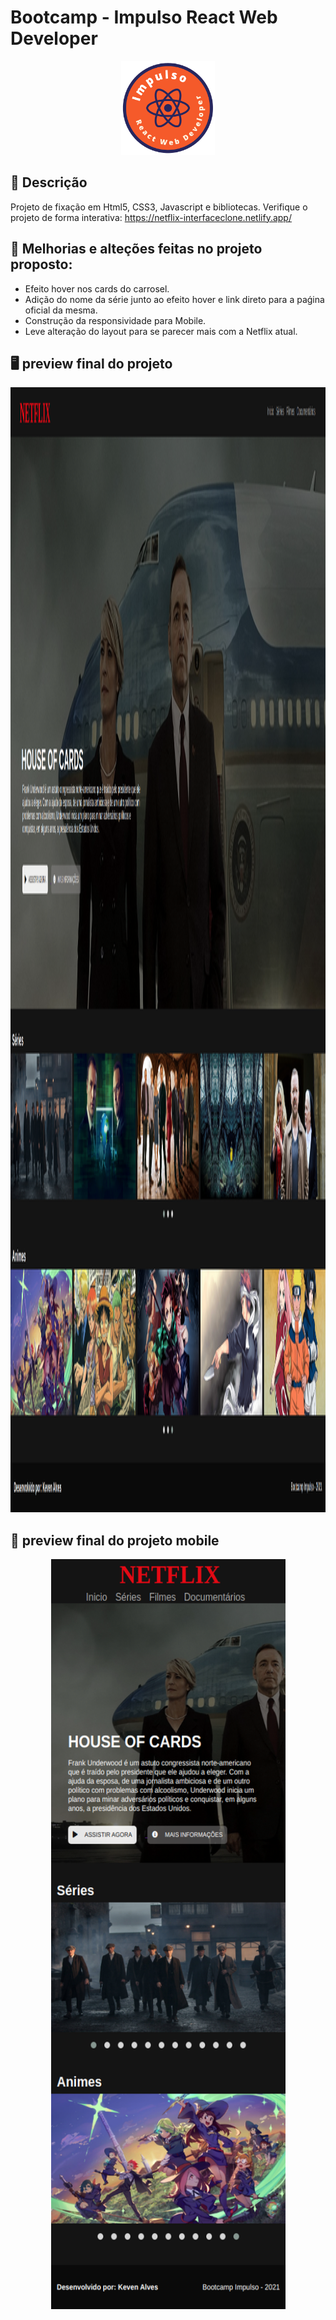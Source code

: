 # Bootcamp - Impulso React Web Developer

<p align="center">
  <img src="https://raw.githubusercontent.com/kevenalves/Bootcamp-ImpulsoReact/main/logo-Impulso.png" width="150" height="150"/>
</p>

## 🚀 Descrição
Projeto de fixação em Html5, CSS3, Javascript e bibliotecas.
Verifique o projeto de forma interativa: https://netflix-interfaceclone.netlify.app/

## 🔧 Melhorias e alteções feitas no projeto proposto:
  - Efeito hover nos cards do carrosel.
  - Adição do nome da série junto ao efeito hover e link direto para a paǵina oficial da mesma.
  - Construção da responsividade para Mobile.
  - Leve alteração do layout para se parecer mais com a Netflix atual.

## 🖥️ preview final do projeto

<p align="center">
  <img src="img/demo/desktop.png" width="1200" height="1800"/>
</p>

## 📳 preview final do projeto mobile

<p align="center">
  <img src="img/demo/mobile.png" width="375" height="1200"/>
</p>